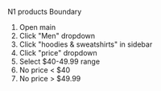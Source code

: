 N1 products Boundary
1. Open main
2. Click "Men" dropdown
3. Click "hoodies & sweatshirts" in sidebar
4. Click "price" dropdown
5. Select $40-49.99 range
6. No price < $40
7. No price > $49.99